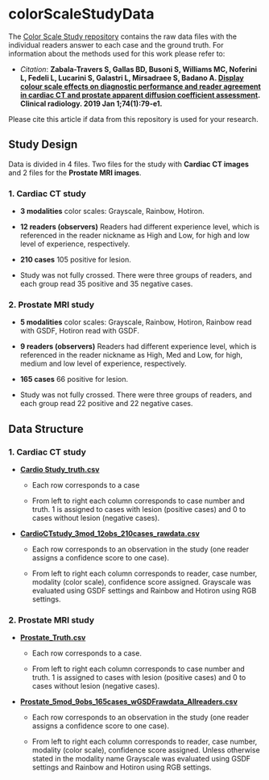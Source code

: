 # colorScaleStudyData

The [Color Scale Study repository](https://github.com/DIDSR/colorScaleStudyData) contains the raw data files with the individual readers answer to each case and the ground truth. For information about the methods used for this work please refer to:

* _Citation_: __Zabala-Travers S, Gallas BD, Busoni S, Williams MC, Noferini L, Fedeli L, Lucarini S, Galastri L, Mirsadraee S, Badano A. [Display colour scale effects on diagnostic performance and reader agreement in cardiac CT and prostate apparent diffusion coefficient assessment](https://www.ncbi.nlm.nih.gov/pubmed/30336942). Clinical radiology. 2019 Jan 1;74(1):79-e1.__

Please cite this article if data from this repository is used for your research.

## Study Design

Data is divided in 4 files. Two files for the study with __Cardiac CT images__ and 2 files for the __Prostate MRI images__. 

### 1. Cardiac CT study
* __3 modalities__ color scales: Grayscale, Rainbow, Hotiron. 

* __12 readers (observers)__  Readers had different experience level, which is referenced in the reader nickname as High and Low, for high and low level of experience, respectively.

* __210 cases__ 105 positive for lesion.

* Study was not fully crossed. There were three groups of readers, and each group read 35 positive and 35 negative cases.

### 2. Prostate MRI study
* __5 modalities__ color scales: Grayscale, Rainbow, Hotiron, Rainbow read with GSDF, Hotiron read with GSDF.

* __9 readers (observers)__ Readers had different experience level, which is referenced in the reader nickname as High, Med and Low, for high, medium and low level of experience, respectively.

* __165 cases__ 66 positive for lesion.

* Study was not fully crossed. There were three groups of readers, and each group read 22 positive and 22 negative cases.


## Data Structure


### 1. Cardiac CT study
* __[Cardio Study_truth.csv](https://github.com/DIDSR/colorScaleStudyData/releases/download/v1.0.0/Cardio.Study_truth.csv)__

    + Each row corresponds to a case

    + From left to right each column corresponds to case number and truth. 1 is assigned to cases with lesion (positive cases) and 0 to cases without lesion (negative cases). 

* __[CardioCTstudy_3mod_12obs_210cases_rawdata.csv](https://github.com/DIDSR/colorScaleStudyData/releases/download/v1.0.0/CardioCTstudy_3mod_12obs_210cases_rawdata.csv)__

    + Each row corresponds to an observation in the study (one reader assigns a confidence score to one case).

    + From left to right each column corresponds to reader, case number, modality (color scale), confidence score assigned. Grayscale was evaluated using GSDF settings and Rainbow and Hotiron using RGB settings. 


### 2. Prostate MRI study
* __[Prostate_Truth.csv](https://github.com/DIDSR/colorScaleStudyData/releases/download/v1.0.0/Prostate_Truth.csv)__

    + Each row corresponds to a case.

    + From left to right each column corresponds to case number and truth. 1 is assigned to cases with lesion (positive cases) and 0 to cases without lesion (negative cases). 

* __[Prostate_5mod_9obs_165cases_wGSDFrawdata_Allreaders.csv](https://github.com/DIDSR/colorScaleStudyData/releases/download/v1.0.0/Prostate_5mod_9obs_165cases_wGSDFrawdata_Allreaders.csv)__

    + Each row corresponds to an observation in the study (one reader assigns a confidence score to one case).
    
    + From left to right each column corresponds to reader, case number, modality (color scale), confidence score assigned. Unless otherwise stated in the modality name Grayscale was evaluated using GSDF settings and Rainbow and Hotiron using RGB settings. 
 

